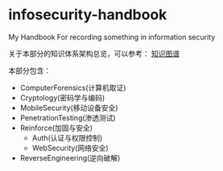 # infosecurity-handbook
My Handbook For recording something in information security

关于本部分的知识体系架构总览，可以参考：
[知识图谱](https://github.com/wxyyxc1992/Coder-Knowledge-Graph#%E5%BD%93%E6%88%91%E8%A6%81%E5%AD%A6%E4%B9%A0%E4%BF%A1%E6%81%AF%E5%AE%89%E5%85%A8%E7%A7%BB%E5%8A%A8%E5%AE%89%E5%85%A8%E8%AE%A1%E7%AE%97%E6%9C%BA%E5%8F%96%E8%AF%81%E6%B8%97%E9%80%8F%E6%B5%8B%E8%AF%95%E9%80%86%E5%90%91%E5%B7%A5%E7%A8%8B%E5%8A%A0%E5%9B%BA)

本部分包含：
- ComputerForensics(计算机取证)
- Cryptology(密码学与编码)
- MobileSecurity(移动设备安全)
- PenetrationTesting(渗透测试)
- Reinforce(加固与安全)
  - Auth(认证与权限控制)
  - WebSecurity(网络安全)
- ReverseEngineering(逆向破解)
